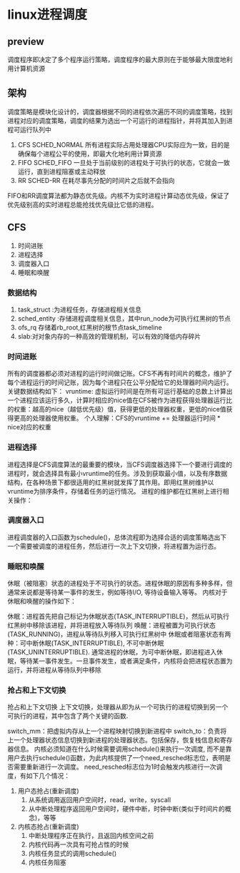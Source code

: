 # linux进程调度

## preview
调度程序即决定了多个程序运行策略，调度程序的最大原则在于能够最大限度地利用计算机资源

## 架构
调度策略是模块化设计的，调度器根据不同的进程依次遍历不同的调度策略，找到进程对应的调度策略，调度的结果为选出一个可运行的进程指针，并将其加入到进程可运行队列中

1. CFS SCHED_NORMAL
所有进程实际占用处理器CPU实际应为一致，目的是确保每个进程公平的使用，即最大化地利用计算资源
2. FIFO  SCHED_FIFO
一旦处于当前级别的进程处于可执行的状态，它就会一致运行，直到进程阻塞或主动释放
3. RR  SCHED-RR
在耗尽事先分配的时间片之后就不会指向

FIFO和RR调度算法都为静态优先级。内核不为实时进程计算动态优先级，保证了优先级别高的实时进程总能抢找优先级比它低的进程。

## CFS

1. 时间进账
2. 进程选择
3. 调度器入口
4. 睡眠和唤醒

### 数据结构
1. task_struct :为进程任务，存储进程相关信息
2. sched_entity :存储进程调度相关信息，其中run_node为可执行红黑树的节点
3. ofs_rq 存储着rb_root,红黑树的根节点task_timeline
4. slab:对对象内存的一种高效的管理机制，可以有效的降低内存碎片

### 时间进账
所有的调度器都必须对进程的运行时间做记账。CFS不再有时间片的概念，维护了每个进程运行的时间记账，因为每个进程只在公平分配给它的处理器时间内运行。关键数据结构如下：
vruntime: 虚拟运行时间是在所有可运行基础的总数上计算出一个进程应该运行多久，计算时相应的nice值在CFS被作为进程获得处理器运行比的权重：越高的nice（越低优先级）值，获得更低的处理器权重，更低的nice值获得更高的处理器使用权重。
个人理解：CFS的vruntime += 处理器运行时间 * nice对应的权重

### 进程选择
进程选择是CFS调度算法的最重要的模块，当CFS调度器选择下一个要进行调度的进程时，就会选择具有最小vruntime的任务。涉及到获取最小值，以及有序数据结构，在各种场景下都很适用的红黑树就发挥了其作用。即用红黑树维护以vruntime为排序条件，存储着任务的运行情况。
进程的维护都在红黑树上进行相关操作：

### 调度器入口
进程调度器的入口函数为schedule()，总体流程即为选择合适的调度策略选出下一个需要被调度的进程任务，然后进行一次上下文切换，将进程置为运行态。

### 睡眠和唤醒
休眠（被阻塞）状态的进程处于不可执行的状态。进程休眠的原因有多种多样，但通常来说都是等待某一事件的发生，例如等待I/O, 等待设备输入等等。
内核对于休眠和唤醒的操作如下：

休眠：进程首先把自己标记为休眠状态(TASK_INTERRUPTIBLE)，然后从可执行红黑树中移除该进程，并将进程放入等待队列
唤醒：进程被置为可执行状态(TASK_RUNNING)，进程从等待队列移入可执行红黑树中
休眠或者阻塞状态有两种：可中断休眠(TASK_INTERRUPTIBLE), 不可中断休眠(TASK_UNINTERRUPTIBLE). 通常进程的休眠，为可中断休眠，即进程进入休眠，等待某一事件发生。一旦事件发生，或者满足条件，内核将会把进程状态置为运行，并将进程从等待队列中移除

### 抢占和上下文切换
抢占和上下文切换
上下文切换，处理器从即为从一个可执行的进程切换到另一个可执行的进程，其中包含了两个关键的函数.

switch_mm：把虚拟内存从上一个进程映射切换到新进程中
switch_to：负责将上一个处理器状态信息切换到新进程的处理器状态。包括保存，恢复栈信息和寄存器信息。
内核必须知道在什么时候需要调用schedule()来执行一次调度, 而不是靠用户去执行schedule()函数，为此内核提供了一个need_resched标志位，表明是否需要重新进行一次调度。
need_resched标志位为1时会触发内核进行一次调度，有如下几个情况：

1. 用户态抢占(重新调度)
    1. 从系统调用返回用户空间时，read，write，syscall
    2. 从中断处理程序返回用户空间时，硬件中断，时钟中断(类似于时间片的概念)，等等
2. 内核态抢占(重新调度)
    1. 中断处理程序正在执行，且返回内核空间之前
    2. 内核代码再一次具有可抢占性的时候
    3. 内核任务显式的调用schedule()
    4. 内核任务阻塞
